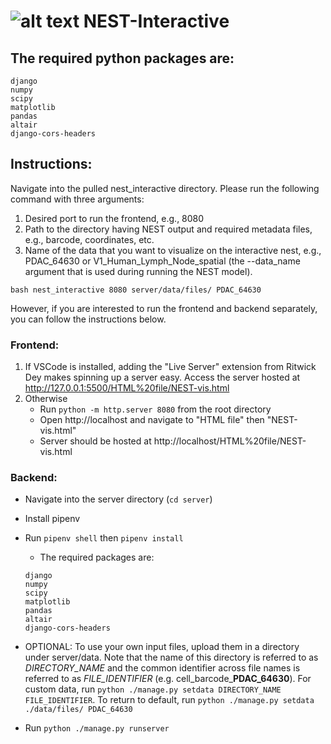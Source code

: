 # ![alt text](https://github.com/schwartzlab-methods/nest-interactive/blob/main/nest_logo.svg) NEST-Interactive
## The required python packages are:
  ```
  django
  numpy
  scipy
  matplotlib
  pandas
  altair
  django-cors-headers
  ```
## Instructions:
Navigate into the pulled nest_interactive directory. Please run the following command with three arguments:
1. Desired port to run the frontend, e.g., 8080
2. Path to the directory having NEST output and required metadata files, e.g., barcode, coordinates, etc.
3. Name of the data that you want to visualize on the interactive nest, e.g., PDAC_64630 or V1_Human_Lymph_Node_spatial (the --data_name argument that is used during running the NEST model).

````
bash nest_interactive 8080 server/data/files/ PDAC_64630
````

However, if you are interested to run the frontend and backend separately, you can follow the instructions below. 
### Frontend:

1. If VSCode is installed, adding the "Live Server" extension from Ritwick Dey makes spinning up a server easy. Access the server hosted at http://127.0.0.1:5500/HTML%20file/NEST-vis.html
2. Otherwise
   - Run `python -m http.server 8080` from the root directory
   - Open http://localhost and navigate to "HTML file" then "NEST-vis.html"
   - Server should be hosted at http://localhost/HTML%20file/NEST-vis.html

### Backend:

- Navigate into the server directory (`cd server`)
- Install pipenv
- Run `pipenv shell` then `pipenv install`

  - The required packages are:
  ```
  django
  numpy
  scipy
  matplotlib
  pandas
  altair
  django-cors-headers
  ```

- OPTIONAL: To use your own input files, upload them in a directory under server/data. Note that the name of this directory is referred to as *DIRECTORY_NAME* and the common identifier across file names is referred to as *FILE_IDENTIFIER* (e.g. cell_barcode_**PDAC_64630**). For custom data, run `python ./manage.py setdata DIRECTORY_NAME FILE_IDENTIFIER`. To return to default, run `python ./manage.py setdata ./data/files/ PDAC_64630`
- Run `python ./manage.py runserver`
